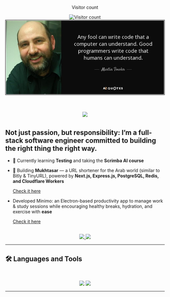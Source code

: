 <div align="center">
  <p>Visitor count</p>
  <img src="https://komarev.com/ghpvc/?username=abdoemadselim&label=Profile%20views&color=0e75b6&style=flat" alt="Visitor count" />
</div>

<img src="https://github.com/abdoemadselim/abdoemadselim/blob/main/banner.jpeg" alt="Banner of a great saying of a great engineer">

<h1 align="center">
    <img src="https://readme-typing-svg.herokuapp.com/?font=Inter&size=48&center=true&vCenter=true&width=500&height=70&color=4493F8&duration=4000&lines=Hi+There!+👋;+I'm+Abdelrahman+Emad!;" />
</h1>

## Not just passion, but responsibility: I’m a full-stack software engineer committed to building the right thing the right way.

- 🌱 Currently learning **Testing** and taking the **Scrimba AI course**
- 🚀 Building **Mukhtasar** — a URL shortener for the Arab world (similar to Bitly & TinyURL), powered by **Next.js, Express.js, PostgreSQL, Redis, and Cloudflare Workers**

  <a href="https://www.mukhtasar.pro/" alt="Mukhtasar url shortener service">Check it here</a>

- Developed Minimo: an Electron-based productivity app to manage work & study sessions while encouraging healthy breaks, hydration, and exercise with **ease**

  <a href="https://www.minimoapp.pro/" alt="Minimo: productivity app">Check it here</a>
<br>

<div align="center">
  <a href="abdoemadselim11@gmail.com">
    <img src="https://img.shields.io/badge/Gmail-333333?style=for-the-badge&logo=gmail&logoColor=red" />
  </a>
  <a href="https://www.linkedin.com/in/abdulrahman-emad-selim/" target="_blank">
    <img src="https://img.shields.io/badge/LinkedIn-0077B5?style=for-the-badge&logo=linkedin&logoColor=white" target="_blank" />
  </a>
</div>

<hr>

## 🛠️ Languages and Tools

<br>

<p align="center">
  <img src="https://skillicons.dev/icons?i=ts,nodejs,react,nextjs,mysql,postgres,jest,mongodb,linux,postman" />
  <img src="https://skillicons.dev/icons?i=html,css,tailwind,js,figma,express,git,redis" />
</p>

<hr>
